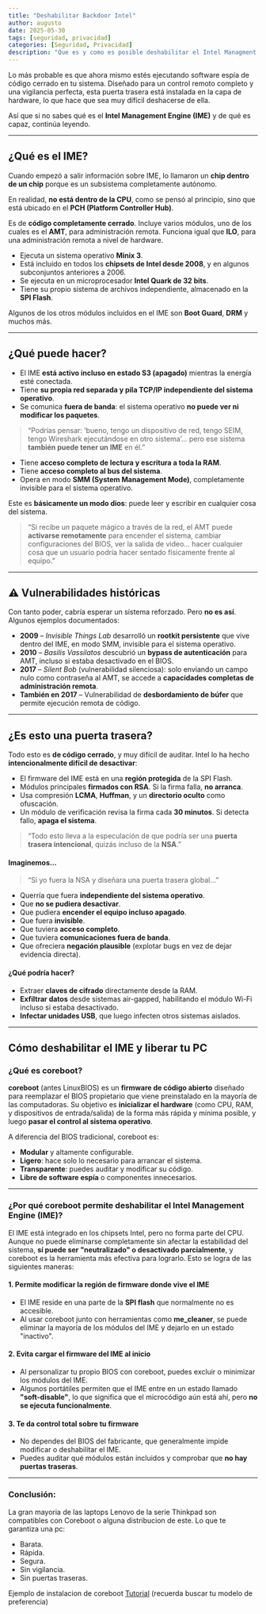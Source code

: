 ```yaml
---
title: "Deshabilitar Backdoor Intel"
author: augusto
date: 2025-05-30
tags: [seguridad, privacidad]
categories: [Seguridad, Privacidad]
description: "Que es y como es posible deshabilitar el Intel Managment Engine a traves de Coreboot"
---
```

Lo más probable es que ahora mismo estés ejecutando software espía de código cerrado en tu sistema. Diseñado para un control remoto completo y una vigilancia perfecta, esta puerta trasera está instalada en la capa de hardware, lo que hace que sea muy difícil deshacerse de ella.

Así que si no sabes qué es el **Intel Management Engine (IME)** y de qué es capaz, continúa leyendo.

---

## ¿Qué es el IME?

Cuando empezó a salir información sobre IME, lo llamaron un **chip dentro de un chip** porque es un subsistema completamente autónomo.

En realidad, **no está dentro de la CPU**, como se pensó al principio, sino que está ubicado en el **PCH (Platform Controller Hub)**.

Es de **código completamente cerrado**. Incluye varios módulos, uno de los cuales es el **AMT**, para administración remota. Funciona igual que **ILO**, para una administración remota a nivel de hardware.

* Ejecuta un sistema operativo **Minix 3**.
* Está incluido en todos los **chipsets de Intel desde 2008**, y en algunos subconjuntos anteriores a 2006.
* Se ejecuta en un microprocesador **Intel Quark de 32 bits**.
* Tiene su propio sistema de archivos independiente, almacenado en la **SPI Flash**.

Algunos de los otros módulos incluidos en el IME son **Boot Guard**, **DRM** y muchos más.

---

## ¿Qué puede hacer?

* El IME **está activo incluso en estado S3 (apagado)** mientras la energía esté conectada.
* Tiene **su propia red separada y pila TCP/IP independiente del sistema operativo**.
* Se comunica **fuera de banda**: el sistema operativo **no puede ver ni modificar los paquetes**.

> “Podrías pensar: ‘bueno, tengo un dispositivo de red, tengo SEIM, tengo Wireshark ejecutándose en otro sistema’… pero ese sistema **también puede tener un IME** en él.”

* Tiene **acceso completo de lectura y escritura a toda la RAM**.
* Tiene **acceso completo al bus del sistema**.
* Opera en modo **SMM (System Management Mode)**, completamente invisible para el sistema operativo.

Este es **básicamente un modo dios**: puede leer y escribir en cualquier cosa del sistema.

> “Si recibe un paquete mágico a través de la red, el AMT puede **activarse remotamente** para encender el sistema, cambiar configuraciones del BIOS, ver la salida de video… hacer cualquier cosa que un usuario podría hacer sentado físicamente frente al equipo.”

---

## ⚠️ Vulnerabilidades históricas

Con tanto poder, cabría esperar un sistema reforzado. Pero **no es así**. Algunos ejemplos documentados:

* **2009** – *Invisible Things Lab* desarrolló un **rootkit persistente** que vive dentro del IME, en modo SMM, invisible para el sistema operativo.
* **2010** – *Basilis Vassilatos* descubrió un **bypass de autenticación** para AMT, incluso si estaba desactivado en el BIOS.
* **2017** – *Silent Bob* (vulnerabilidad silenciosa): solo enviando un campo nulo como contraseña al AMT, se accede a **capacidades completas de administración remota**.
* **También en 2017** – Vulnerabilidad de **desbordamiento de búfer** que permite ejecución remota de código.

---

## ¿Es esto una puerta trasera?

Todo esto es **de código cerrado**, y muy difícil de auditar. Intel lo ha hecho **intencionalmente difícil de desactivar**:

* El firmware del IME está en una **región protegida** de la SPI Flash.
* Módulos principales **firmados con RSA**. Si la firma falla, **no arranca**.
* Usa compresión **LCMA**, **Huffman**, y un **directorio oculto** como ofuscación.
* Un módulo de verificación revisa la firma cada **30 minutos**. Si detecta fallo, **apaga el sistema**.

> “Todo esto lleva a la especulación de que podría ser una **puerta trasera intencional**, quizás incluso de la **NSA**.”

#### Imaginemos...

> “Si yo fuera la NSA y diseñara una puerta trasera global…”

* Querría que fuera **independiente del sistema operativo**.
* Que **no se pudiera desactivar**.
* Que pudiera **encender el equipo incluso apagado**.
* Que fuera **invisible**.
* Que tuviera **acceso completo**.
* Que tuviera **comunicaciones fuera de banda**.
* Que ofreciera **negación plausible** (explotar bugs en vez de dejar evidencia directa).

#### ¿Qué podría hacer?

* Extraer **claves de cifrado** directamente desde la RAM.
* **Exfiltrar datos** desde sistemas air-gapped, habilitando el módulo Wi-Fi incluso si estaba desactivado.
* **Infectar unidades USB**, que luego infecten otros sistemas aislados.

---

## Cómo deshabilitar el IME y liberar tu PC
### **¿Qué es coreboot?**

**coreboot** (antes LinuxBIOS) es un **firmware de código abierto** diseñado para reemplazar el BIOS propietario que viene preinstalado en la mayoría de las computadoras. Su objetivo es **inicializar el hardware** (como CPU, RAM, y dispositivos de entrada/salida) de la forma más rápida y mínima posible, y luego **pasar el control al sistema operativo**.

A diferencia del BIOS tradicional, coreboot es:

* **Modular** y altamente configurable.
* **Ligero**: hace solo lo necesario para arrancar el sistema.
* **Transparente**: puedes auditar y modificar su código.
* **Libre de software espía** o componentes innecesarios.

---

### **¿Por qué coreboot permite deshabilitar el Intel Management Engine (IME)?**

El IME está integrado en los chipsets Intel, pero no forma parte del CPU. Aunque no puede eliminarse completamente sin afectar la estabilidad del sistema, **sí puede ser "neutralizado" o desactivado parcialmente**, y coreboot es la herramienta más efectiva para lograrlo. Esto se logra de las siguientes maneras:

#### 1. **Permite modificar la región de firmware donde vive el IME**

* El IME reside en una parte de la **SPI flash** que normalmente no es accesible.
* Al usar coreboot junto con herramientas como **me\_cleaner**, se puede eliminar la mayoría de los módulos del IME y dejarlo en un estado "inactivo".

#### 2. **Evita cargar el firmware del IME al inicio**

* Al personalizar tu propio BIOS con coreboot, puedes excluir o minimizar los módulos del IME.
* Algunos portátiles permiten que el IME entre en un estado llamado **"soft-disable"**, lo que significa que el microcódigo aún está ahí, pero **no se ejecuta funcionalmente**.

#### 3. **Te da control total sobre tu firmware**

* No dependes del BIOS del fabricante, que generalmente impide modificar o deshabilitar el IME.
* Puedes auditar qué módulos están incluidos y comprobar que **no hay puertas traseras**.

---

### Conclusión:

La gran mayoria de las laptops Lenovo de la serie Thinkpad son compatibles con Coreboot o alguna distribucion de este. Lo que te garantiza una pc:
* Barata.
* Rápida.
* Segura.
* Sin vigilancia.
* Sin puertas traseras.

 Ejemplo de instalacion de coreboot [Tutorial](https://www.youtube.com/watch?v=hERguULT7Vo) (recuerda buscar tu modelo de preferencia)
